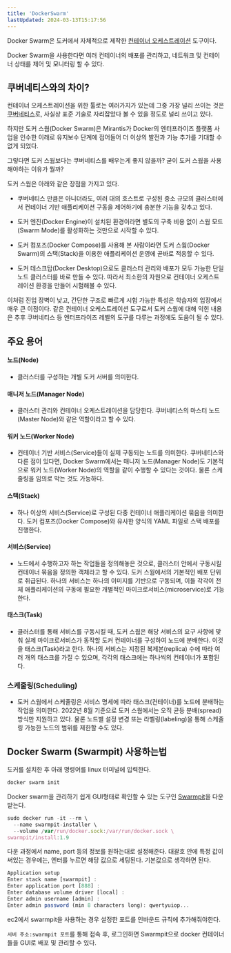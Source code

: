 ```yaml
---
title: 'DockerSwarm'
lastUpdated: 2024-03-13T15:17:56
---
```


Docker Swarm은 도커에서 자체적으로 제작한 <a href="https://github.com/rlaisqls/TIL/blob/main/%EB%8D%B0%EB%B8%8C%EC%98%B5%EC%8A%A4%20DevOps/Container%20Orchestration.md">컨테이너 오케스트레이션</a> 도구이다. 

Docker Swarm을 사용한다면 여러 컨테이너의 배포를 관리하고, 네트워크 및 컨테이너 상태를 제어 및 모니터링 할 수 있다.

## 쿠버네티스와의 차이?

컨테이너 오케스트레이션을 위한 툴로는 여러가지가 있는데 그중 가장 널리 쓰이는 것은 <a href="https://github.com/rlaisqls/TIL/blob/main/%EB%8D%B0%EB%B8%8C%EC%98%B5%EC%8A%A4%20DevOps/Kubernetes/.Kubernetes.md">쿠버네티스</a>로, 사실상 표준 기술로 자리잡았다 볼 수 있을 정도로 널리 쓰이고 있다.

하지만 도커 스웜(Docker Swarm)은 Mirantis가 Docker의 엔터프라이즈 플랫폼 사업을 인수한 이래로 유지보수 단계에 접어들어 더 이상의 발전과 기능 추가를 기대할 수 없게 되었다.

그렇다면 도커 스웜보다는 쿠버네티스를 배우는게 좋지 않을까? 굳이 도커 스웜을 사용해야하는 이유가 뭘까?

도커 스웜은 아래와 같은 장점을 가지고 있다.

- 쿠버네티스 만큼은 아니더라도, 여러 대의 호스트로 구성된 중소 규모의 클러스터에서 컨테이너 기반 애플리케이션 구동을 제어하기에 충분한 기능을 갖추고 있다.

- 도커 엔진(Docker Engine)이 설치된 환경이라면 별도의 구축 비용 없이 스웜 모드(Swarm Mode)를 활성화하는 것만으로 시작할 수 있다.

- 도커 컴포즈(Docker Compose)를 사용해 본 사람이라면 도커 스웜(Docker Swarm)의 스택(Stack)을 이용한 애플리케이션 운영에 곧바로 적응할 수 있다.

- 도커 데스크탑(Docker Desktop)으로도 클러스터 관리와 배포가 모두 가능한 단일 노드 클러스터를 바로 만들 수 있다. 따라서 최소한의 자원으로 컨테이너 오케스트레이션 환경을 만들어 시험해볼 수 있다.

이처럼 진입 장벽이 낮고, 간단한 구조로 빠르게 시험 가능한 특성은 학습자의 입장에서 매우 큰 이점이다. 같은 컨테이너 오케스트레이션 도구로서 도커 스웜에 대해 익힌 내용은 추후 쿠버네티스 등 엔터프라이즈 레벨의 도구를 다루는 과정에도 도움이 될 수 있다.

## 주요 용어

#### 노드(Node)
- 클러스터를 구성하는 개별 도커 서버를 의미한다.

#### 매니저 노드(Manager Node)
- 클러스터 관리와 컨테이너 오케스트레이션을 담당한다. 쿠버네티스의 마스터 노드(Master Node)와 같은 역할이라고 할 수 있다.

#### 워커 노드(Worker Node)
- 컨테이너 기반 서비스(Service)들이 실제 구동되는 노드를 의미한다. 쿠버네티스와 다른 점이 있다면, Docker Swarm에서는 매니저 노드(Manager Node)도 기본적으로 워커 노드(Worker Node)의 역할을 같이 수행할 수 있다는 것이다. 물론 스케줄링을 임의로 막는 것도 가능하다.

#### 스택(Stack)
- 하나 이상의 서비스(Service)로 구성된 다중 컨테이너 애플리케이션 묶음을 의미한다. 도커 컴포즈(Docker Compose)와 유사한 양식의 YAML 파일로 스택 배포를 진행한다.

#### 서비스(Service)
- 노드에서 수행하고자 하는 작업들을 정의해놓은 것으로, 클러스터 안에서 구동시킬 컨테이너 묶음을 정의한 객체라고 할 수 있다. 도커 스웜에서의 기본적인 배포 단위로 취급된다. 하나의 서비스는 하나의 이미지를 기반으로 구동되며, 이들 각각이 전체 애플리케이션의 구동에 필요한 개별적인 마이크로서비스(microservice)로 기능한다.

#### 태스크(Task)
- 클러스터를 통해 서비스를 구동시킬 때, 도커 스웜은 해당 서비스의 요구 사항에 맞춰 실제 마이크로서비스가 동작할 도커 컨테이너를 구성하여 노드에 분배한다. 이것을 태스크(Task)라고 한다. 하나의 서비스는 지정된 복제본(replica) 수에 따라 여러 개의 태스크를 가질 수 있으며, 각각의 태스크에는 하나씩의 컨테이너가 포함된다.

### 스케줄링(Scheduling)
- 도커 스웜에서 스케줄링은 서비스 명세에 따라 태스크(컨테이너)를 노드에 분배하는 작업을 의미한다. 2022년 8월 기준으로 도커 스웜에서는 오직 균등 분배(spread) 방식만 지원하고 있다. 물론 노드별 설정 변경 또는 라벨링(labeling)을 통해 스케줄링 가능한 노드의 범위를 제한할 수도 있다.

## Docker Swarm (Swarmpit) 사용하는법

도커를 설치한 후 아래 명령어를 linux 터미널에 입력한다.

```js
docker swarm init
```

Docker swarm을 관리하기 쉽게 GUI형태로 확인할 수 있는 도구인 <a href="https://swarmpit.io/">Swarmpit</a>을 다운받는다.

```js
sudo docker run -it --rm \
  --name swarmpit-installer \
  --volume /var/run/docker.sock:/var/run/docker.sock \
swarmpit/install:1.9
```

다운 과정에서 name, port 등의 정보를 원하는대로 설정해준다.
대괄호 안에 특정 값이 써있는 경우에는, 엔터를 누르면 해당 값으로 세팅된다. 기본값으로 생각하면 된다.

```js
Application setup
Enter stack name [swarmpit] :
Enter application port [888] :
Enter database volume driver [local] :
Enter admin username [admin] :
Enter admin password (min 8 characters long): qwertyuiop...
```

ec2에서 swarmpit을 사용하는 경우 설정한 포트를 인바운드 규칙에 추가해줘야한다.

`서버 주소:swarmpit 포트`를 통해 접속 후, 로그인하면 Swarmpit으로 docker 컨테이너들을 GUI로 배포 및 관리할 수 있다.
